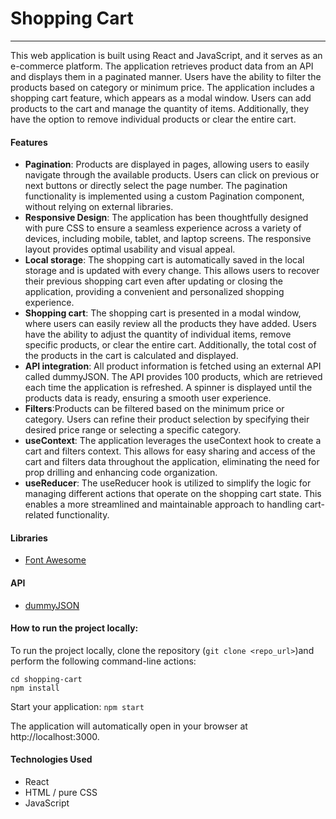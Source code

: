 # Shopping Cart 

---

This web application is built using React and JavaScript, and it serves as an e-commerce platform. The application retrieves product data from an API and displays them in a paginated manner. Users have the ability to filter the products based on category or minimum price. The application includes a shopping cart feature, which appears as a modal window. Users can add products to the cart and manage the quantity of items. Additionally, they have the option to remove individual products or clear the entire cart.

#### Features
- **Pagination**: Products are displayed in pages, allowing users to easily navigate through the available products. Users can click on previous or next buttons or directly select the page number. The pagination functionality is implemented using a custom Pagination component, without relying on external libraries.
- **Responsive Design**: The application has been thoughtfully designed with pure CSS to ensure a seamless experience across a variety of devices, including mobile, tablet, and laptop screens. The responsive layout provides optimal usability and visual appeal.
- **Local storage**: The shopping cart is automatically saved in the local storage and is updated with every change. This allows users to recover their previous shopping cart even after updating or closing the application, providing a convenient and personalized shopping experience.
- **Shopping cart**: The shopping cart is presented in a modal window, where users can easily review all the products they have added. Users have the ability to adjust the quantity of individual items, remove specific products, or clear the entire cart. Additionally, the total cost of the products in the cart is calculated and displayed.
- **API integration**: All product information is fetched using an external API called dummyJSON. The API provides 100 products, which are retrieved each time the application is refreshed. A spinner is displayed until the products data is ready, ensuring a smooth user experience.
- **Filters**:Products can be filtered based on the minimum price or category. Users can refine their product selection by specifying their desired price range or selecting a specific category.
- **useContext**: The application leverages the useContext hook to create a cart and filters context. This allows for easy sharing and access of the cart and filters data throughout the application, eliminating the need for prop drilling and enhancing code organization.
- **useReducer**: The useReducer hook is utilized to simplify the logic for managing different actions that operate on the shopping cart state. This enables a more streamlined and maintainable approach to handling cart-related functionality.

#### Libraries

- [Font Awesome](https://fontawesome.com/v5/docs/web/use-with/react)

#### API

- [dummyJSON](https://dummyjson.com/)

#### How to run the project locally:

To run the project locally, clone the repository (`git clone <repo_url>`)and perform the following command-line actions:

```
cd shopping-cart
npm install
```

Start your application: `npm start`

The application will automatically open in your browser at http://localhost:3000. 

#### Technologies Used
- React
- HTML / pure CSS
- JavaScript
